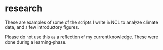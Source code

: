 # research

These are examples of some of the scripts I write in NCL to analyze climate data, and a few introductory figures.

Please do not use this as a reflection of my current knowledge. These were done during a learning-phase.
